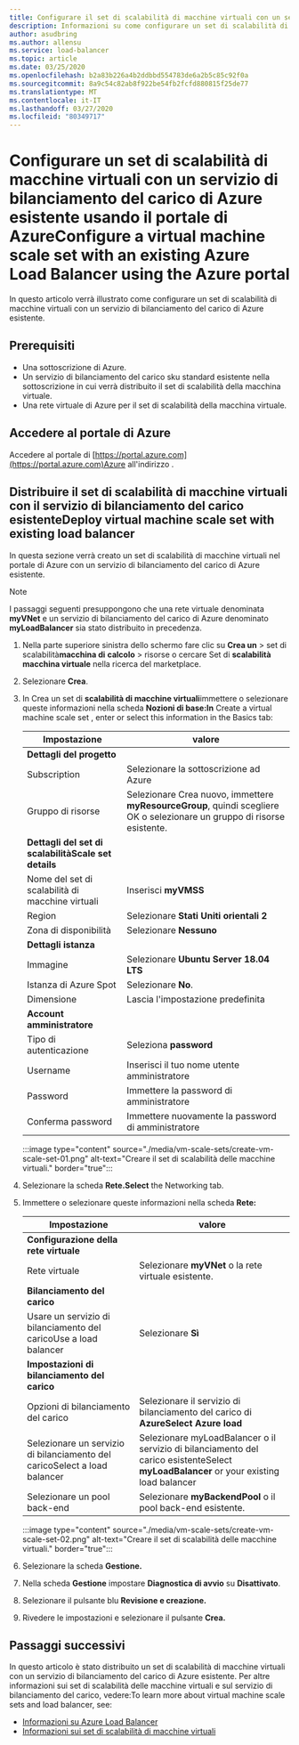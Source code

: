 ```yaml
---
title: Configurare il set di scalabilità di macchine virtuali con un servizio di bilanciamento del carico di Azure esistente - Portale di AzureConfigure virtual machine scale set with an existing Azure Load Balancer - Azure portal
description: Informazioni su come configurare un set di scalabilità di macchine virtuali con un servizio di bilanciamento del carico di Azure esistente.
author: asudbring
ms.author: allensu
ms.service: load-balancer
ms.topic: article
ms.date: 03/25/2020
ms.openlocfilehash: b2a83b226a4b2ddbbd554783de6a2b5c85c92f0a
ms.sourcegitcommit: 8a9c54c82ab8f922be54fb2fcfd880815f25de77
ms.translationtype: MT
ms.contentlocale: it-IT
ms.lasthandoff: 03/27/2020
ms.locfileid: "80349717"
---
```

# <a name="configure-a-virtual-machine-scale-set-with-an-existing-azure-load-balancer-using-the-azure-portal"></a>Configurare un set di scalabilità di macchine virtuali con un servizio di bilanciamento del carico di Azure esistente usando il portale di AzureConfigure a virtual machine scale set with an existing Azure Load Balancer using the Azure portal

In questo articolo verrà illustrato come configurare un set di scalabilità di macchine virtuali con un servizio di bilanciamento del carico di Azure esistente. 

## <a name="prerequisites"></a>Prerequisiti

- Una sottoscrizione di Azure.
- Un servizio di bilanciamento del carico sku standard esistente nella sottoscrizione in cui verrà distribuito il set di scalabilità della macchina virtuale.
- Una rete virtuale di Azure per il set di scalabilità della macchina virtuale.

## <a name="sign-in-to-the-azure-portal"></a>Accedere al portale di Azure

Accedere al portale di [https://portal.azure.com](https://portal.azure.com)Azure all'indirizzo .



## <a name="deploy-virtual-machine-scale-set-with-existing-load-balancer"></a>Distribuire il set di scalabilità di macchine virtuali con il servizio di bilanciamento del carico esistenteDeploy virtual machine scale set with existing load balancer

In questa sezione verrà creato un set di scalabilità di macchine virtuali nel portale di Azure con un servizio di bilanciamento del carico di Azure esistente.

> [!NOTE]
> I passaggi seguenti presuppongono che una rete virtuale denominata **myVNet** e un servizio di bilanciamento del carico di Azure denominato **myLoadBalancer** sia stato distribuito in precedenza.

1. Nella parte superiore sinistra dello schermo fare clic su **Crea un** > set di scalabilità**macchina di** **calcolo** > risorse o cercare Set di **scalabilità macchina virtuale** nella ricerca del marketplace.

2. Selezionare **Crea**.

3. In Crea un set di **scalabilità di macchine virtuali**immettere o selezionare queste informazioni nella scheda **Nozioni di base:In** Create a virtual machine scale set , enter or select this information in the Basics tab:

    | Impostazione                        | valore                                                                                                 |
    |--------------------------------|-------------------------------------------------------------------------------------------------------|
    | **Dettagli del progetto**            |                                                                                                       |
    | Subscription                   | Selezionare la sottoscrizione ad Azure                                                                        |
    | Gruppo di risorse                 | Selezionare Crea nuovo, immettere **myResourceGroup**, quindi scegliere OK o selezionare un gruppo di risorse esistente. |
    | **Dettagli del set di scalabilitàScale set details**          |                                                                                                       |
    | Nome del set di scalabilità di macchine virtuali | Inserisci **myVMSS**                                                                                      |
    | Region                         | Selezionare **Stati Uniti orientali 2**                                                                                    |
    | Zona di disponibilità              | Selezionare **Nessuno**                                                                                       |
    | **Dettagli istanza**           |                                                                                                       |
    | Immagine                          | Selezionare **Ubuntu Server 18.04 LTS**                                                                    |
    | Istanza di Azure Spot            | Selezionare **No**.                                                                                         |
    | Dimensione                           | Lascia l'impostazione predefinita                                                                                      |
    | **Account amministratore**      |                                                                                                       |
    | Tipo di autenticazione            | Seleziona **password**                                                                                   |
    | Username                       | Inserisci il tuo nome utente amministratore        |
    | Password                       | Immettere la password di amministratore    |
    | Conferma password               | Immettere nuovamente la password di amministratore |


    :::image type="content" source="./media/vm-scale-sets/create-vm-scale-set-01.png" alt-text="Creare il set di scalabilità delle macchine virtuali." border="true":::

4. Selezionare la scheda **Rete.Select** the Networking tab.

5. Immettere o selezionare queste informazioni nella scheda **Rete:**

     Impostazione                           | valore                                                    |
    |-----------------------------------|----------------------------------------------------------|
    | **Configurazione della rete virtuale** |                                                          |
    | Rete virtuale                   | Selezionare **myVNet** o la rete virtuale esistente.      |
    | **Bilanciamento del carico**                |                                                          |
    | Usare un servizio di bilanciamento del caricoUse a load balancer               | Selezionare **Sì**                                           |
    | **Impostazioni di bilanciamento del carico**       |                                                          |
    | Opzioni di bilanciamento del carico            | Selezionare il servizio di bilanciamento del carico di **AzureSelect Azure load**                           |
    | Selezionare un servizio di bilanciamento del caricoSelect a load balancer            | Selezionare myLoadBalancer o il servizio di bilanciamento del carico esistenteSelect **myLoadBalancer** or your existing load balancer |
    | Selezionare un pool back-end             | Selezionare **myBackendPool** o il pool back-end esistente.  |

    :::image type="content" source="./media/vm-scale-sets/create-vm-scale-set-02.png" alt-text="Creare il set di scalabilità delle macchine virtuali." border="true":::

6. Selezionare la scheda **Gestione.**

7. Nella scheda **Gestione** impostare **Diagnostica di avvio** su **Disattivato**.

8. Selezionare il pulsante blu **Revisione e creazione.**

9. Rivedere le impostazioni e selezionare il pulsante **Crea.**

## <a name="next-steps"></a>Passaggi successivi

In questo articolo è stato distribuito un set di scalabilità di macchine virtuali con un servizio di bilanciamento del carico di Azure esistente.  Per altre informazioni sui set di scalabilità delle macchine virtuali e sul servizio di bilanciamento del carico, vedere:To learn more about virtual machine scale sets and load balancer, see:

- [Informazioni su Azure Load Balancer](load-balancer-overview.md)
- [Informazioni sui set di scalabilità di macchine virtuali](../virtual-machine-scale-sets/overview.md)
